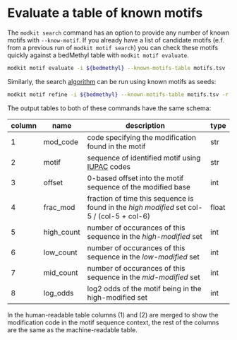 # Evaluate a table of known motifs

The `modkit search` command has an option to provide any number of known motifs with `--know-motif`.
If you already have a list of candidate motifs (e.f. from a previous run of `modkit motif search`) you can check these motifs quickly against a bedMethyl table with `modkit motif evaluate`.

```bash
modkit motif evaluate -i ${bedmethyl} --known-motifs-table motifs.tsv -r ${ref}
```

Similarly, the search [algorithm](./intro_find_motifs.md#simple-description-of-the-search-algorithm) can be run using known motifs as seeds:

```bash
modkit motif refine -i ${bedmethyl} --known-motifs-table motifs.tsv -r ${ref}
```

The output tables to both of these commands have the same schema:

| column | name       | description                                                                                     | type  |
|--------|------------|-------------------------------------------------------------------------------------------------|-------|
| 1      | mod_code   | code specifying the modification found in the motif                                             | str   |
| 2      | motif      | sequence of identified motif using [IUPAC](https://www.bioinformatics.org/sms/iupac.html) codes | str   |
| 3      | offset     | 0-based offset into the motif sequence of the modified base                                     | int   |
| 4      | frac_mod   | fraction of time this sequence is found in the _high modified_ set col-5 / (col-5 + col-6)      | float |
| 5      | high_count | number of occurances of this sequence in the _high-modified_ set                                | int   |
| 6      | low_count  | number of occurances of this sequence in the _low-modified_ set                                 | int   |
| 7      | mid_count  | number of occurances of this sequence in the _mid-modified_ set                                 | int   |
| 8      | log_odds   | log2 odds of the motif being in the high-modified set                                           | int   |

In the human-readable table columns (1) and (2) are merged to show the modification code in the motif sequence context, the rest of the columns are the same as the machine-readable table.

